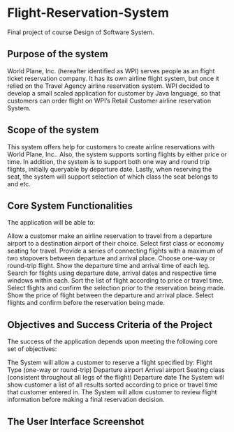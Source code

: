 # Flight-Reservation-System
Final project of course Design of Software System. 

## Purpose of the system
World Plane, Inc. (hereafter identified as WPI) serves people as an flight ticket reservation company. It has its own airline flight system, but once it relied on the Travel Agency airline reservation system. WPI decided to develop a small scaled application for customer by Java language, so that customers can order flight on WPI’s Retail Customer airline reservation System. 

## Scope of the system 
This system offers help for customers to create airline reservations with World Plane, Inc.. Also, the system supports sorting flights by either price or time.  In addition, the system is to support both one way and round trip flights, initially queryable by departure date.  Lastly, when reserving the seat, the system will support selection of which class the seat belongs to and etc.

## Core System Functionalities
The application will be able to:
 
Allow a customer make an airline reservation to travel from a departure airport to a destination airport of their choice.
Select first class or economy seating for travel.
Provide a series of connecting flights with a maximum of two stopovers between departure and arrival place.
Choose one-way or round-trip flight.
Show the departure time and arrival time of each leg.  
Search for flights using departure date, arrival dates and respective time windows within each.
Sort the list of flight according to price or travel time.
Select flights and confirm the selection prior to the reservation being made.
Show the price of flight between the departure and arrival place.
Select flights and confirm before the reservation being made.

##  Objectives and Success Criteria of the Project 
The success of the application depends upon meeting the following core set of objectives:
 
The System will allow a customer  to reserve a flight specified by:
Flight Type (one-way or round-trip)
Departure airport
Arrival airport
Seating class (consistent throughout all legs of the flight)
Departure date
The System will show customer a list of all results sorted according to price or travel time that customer entered in.
The System will allow customer to review flight information before making a final reservation decision.

## The User Interface Screenshot




